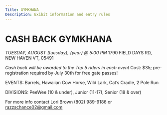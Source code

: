 ```yaml
---
Title: GYMKHANA
Description: Exibit information and entry rules
---
```


# CASH BACK GYMKHANA

*TUESDAY, AUGUST {tuesday}, {year} @ 5:00 PM* 1790 FIELD DAYS RD, NEW HAVEN VT, 05491

*Cash back will be awarded to the Top 5 riders in each event* Cost: $35; pre-registration required by July 30th for free gate passes!

EVENTS: Barrels, Hawaiian Cow Horse, Wild Lark, Cat’s Cradle, 2 Pole Run 

DIVISIONS:
PeeWee (10 & under), Junior (11-17), Senior (18 & over)

For more info contact Lori Brown (802) 989-9186 or razzschance02@gmail.com
